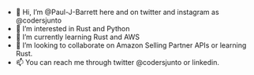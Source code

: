 - 👋 Hi, I’m @Paul-J-Barrett here and on twitter and instagram as @codersjunto
- 👀 I’m interested in Rust and Python
- 🌱 I’m currently learning Rust and AWS
- 💞️ I’m looking to collaborate on Amazon Selling Partner APIs or learning Rust.
- 📫 You can reach me through twitter @codersjunto or linkedin.

<!---
Paul-J-Barrett/Paul-J-Barrett is a ✨ special ✨ repository because its `README.md` (this file) appears on your GitHub profile.
You can click the Preview link to take a look at your changes.
--->
